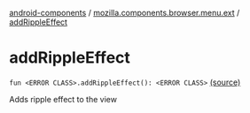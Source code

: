 [android-components](../index.md) / [mozilla.components.browser.menu.ext](index.md) / [addRippleEffect](./add-ripple-effect.md)

# addRippleEffect

`fun <ERROR CLASS>.addRippleEffect(): <ERROR CLASS>` [(source)](https://github.com/mozilla-mobile/android-components/blob/master/components/browser/menu/src/main/java/mozilla/components/browser/menu/ext/View.kt#L13)

Adds ripple effect to the view

